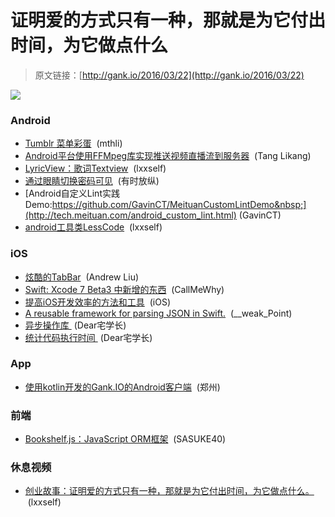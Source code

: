 # 证明爱的方式只有一种，那就是为它付出时间，为它做点什么

> 原文链接：[http://gank.io/2016/03/22](http://gank.io/2016/03/22)

![](http://ww2.sinaimg.cn/large/7a8aed7bjw1f25gtggxqjj20f00b9tb5.jpg)

### Android

* [Tumblr 菜单彩蛋](https://github.com/xmuSistone/android) &nbsp;(mthli)
* [Android平台使用FFMpeg库实现推送视频直播流到服务器](http://sixwolf.net/blog/2016/01/30/Android%E4%BD%BF%E7%94%A8FFMpeg%E5%AE%9E%E7%8E%B0%E6%8E%A8%E9%80%81%E8%A7%86%E9%A2%91%E7%9B%B4%E6%92%AD%E6%B5%81%E5%88%B0%E6%9C%8D%E5%8A%A1%E5%99%A8/) &nbsp;(Tang Likang)
* [LyricView：歌词Textview](https://github.com/markzhai/LyricView) &nbsp;(lxxself)
* [通过眼睛切换密码可见](https://github.com/lisawray/passwordview) &nbsp;(有时放纵)
* [Android自定义Lint实践 Demo:https://github.com/GavinCT/MeituanCustomLintDemo&nbsp;](http://tech.meituan.com/android_custom_lint.html) (GavinCT)
* [android工具类LessCode](https://github.com/openproject/LessCode) &nbsp;(lxxself)

### iOS

* [炫酷的TabBar](https://github.com/MartinRGB/LearnCube) &nbsp;(Andrew Liu)
* [Swift: Xcode 7 Beta3 中新增的东西](http://www.yming9.com/?p=600) &nbsp;(CallMeWhy)
* [提高iOS开发效率的方法和工具](http://yyny.me/ios/%E6%8F%90%E9%AB%98iOS%E5%BC%80%E5%8F%91%E6%95%88%E7%8E%87%E7%9A%84%E6%96%B9%E6%B3%95%E5%92%8C%E5%B7%A5%E5%85%B7/) &nbsp;(iOS)
* [A reusable framework for parsing JSON in Swift.](https://github.com/bignerdranch/Freddy) &nbsp;(__weak_Point)
* [异步操作库&nbsp;](https://github.com/BoltsFramework/Bolts) (Dear宅学长)
* [统计代码执行时间&nbsp;](https://github.com/SwiftStudies/Duration) (Dear宅学长)

### App

* [使用kotlin开发的Gank.IO的Android客户端](https://github.com/zzhoujay/DailyGank) &nbsp;(郑州)

### 前端

* [Bookshelf.js：JavaScript ORM框架](http://bookshelfjs.org/) &nbsp;(SASUKE40)

### 休息视频

* [创业故事：证明爱的方式只有一种，那就是为它付出时间，为它做点什么。](http://www.miaopai.com/show/) &nbsp;(lxxself)

